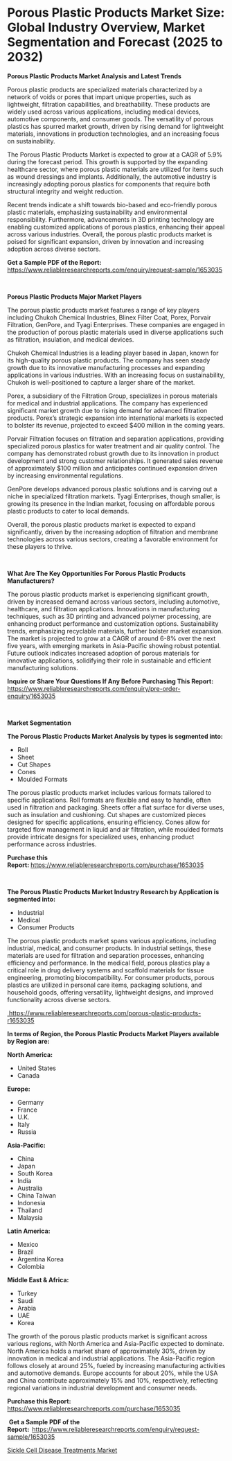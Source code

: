 <p><h1>Porous Plastic Products Market Size: Global Industry Overview, Market Segmentation and Forecast (2025 to 2032)</h1></p><p><strong>Porous Plastic Products Market Analysis and Latest Trends</strong></p>
<p><p>Porous plastic products are specialized materials characterized by a network of voids or pores that impart unique properties, such as lightweight, filtration capabilities, and breathability. These products are widely used across various applications, including medical devices, automotive components, and consumer goods. The versatility of porous plastics has spurred market growth, driven by rising demand for lightweight materials, innovations in production technologies, and an increasing focus on sustainability.</p><p>The Porous Plastic Products Market is expected to grow at a CAGR of 5.9% during the forecast period. This growth is supported by the expanding healthcare sector, where porous plastic materials are utilized for items such as wound dressings and implants. Additionally, the automotive industry is increasingly adopting porous plastics for components that require both structural integrity and weight reduction.</p><p>Recent trends indicate a shift towards bio-based and eco-friendly porous plastic materials, emphasizing sustainability and environmental responsibility. Furthermore, advancements in 3D printing technology are enabling customized applications of porous plastics, enhancing their appeal across various industries. Overall, the porous plastic products market is poised for significant expansion, driven by innovation and increasing adoption across diverse sectors.</p></p>
<p><strong>Get a Sample PDF of the Report:&nbsp;</strong> <a href="https://www.reliableresearchreports.com/enquiry/request-sample/1653035?utm_campaign=3012&utm_medium=2&utm_source=Github&utm_content=ia&utm_term=05032025&utm_id=porous-plastic-products">https://www.reliableresearchreports.com/enquiry/request-sample/1653035</a></p>
<p>&nbsp;</p>
<p><strong>Porous Plastic Products Major Market Players</strong></p>
<p><p>The porous plastic products market features a range of key players including Chukoh Chemical Industries, Blinex Filter Coat, Porex, Porvair Filtration, GenPore, and Tyagi Enterprises. These companies are engaged in the production of porous plastic materials used in diverse applications such as filtration, insulation, and medical devices.</p><p>Chukoh Chemical Industries is a leading player based in Japan, known for its high-quality porous plastic products. The company has seen steady growth due to its innovative manufacturing processes and expanding applications in various industries. With an increasing focus on sustainability, Chukoh is well-positioned to capture a larger share of the market.</p><p>Porex, a subsidiary of the Filtration Group, specializes in porous materials for medical and industrial applications. The company has experienced significant market growth due to rising demand for advanced filtration products. Porex’s strategic expansion into international markets is expected to bolster its revenue, projected to exceed $400 million in the coming years.</p><p>Porvair Filtration focuses on filtration and separation applications, providing specialized porous plastics for water treatment and air quality control. The company has demonstrated robust growth due to its innovation in product development and strong customer relationships. It generated sales revenue of approximately $100 million and anticipates continued expansion driven by increasing environmental regulations.</p><p>GenPore develops advanced porous plastic solutions and is carving out a niche in specialized filtration markets. Tyagi Enterprises, though smaller, is growing its presence in the Indian market, focusing on affordable porous plastic products to cater to local demands.</p><p>Overall, the porous plastic products market is expected to expand significantly, driven by the increasing adoption of filtration and membrane technologies across various sectors, creating a favorable environment for these players to thrive.</p></p>
<p>&nbsp;</p>
<p><strong>What Are The Key Opportunities For Porous Plastic Products Manufacturers?</strong></p>
<p><p>The porous plastic products market is experiencing significant growth, driven by increased demand across various sectors, including automotive, healthcare, and filtration applications. Innovations in manufacturing techniques, such as 3D printing and advanced polymer processing, are enhancing product performance and customization options. Sustainability trends, emphasizing recyclable materials, further bolster market expansion. The market is projected to grow at a CAGR of around 6-8% over the next five years, with emerging markets in Asia-Pacific showing robust potential. Future outlook indicates increased adoption of porous materials for innovative applications, solidifying their role in sustainable and efficient manufacturing solutions.</p></p>
<p><strong>Inquire or Share Your Questions If Any Before Purchasing This Report:</strong> <a href="https://www.reliableresearchreports.com/enquiry/pre-order-enquiry/1653035?utm_campaign=3012&utm_medium=2&utm_source=Github&utm_content=ia&utm_term=05032025&utm_id=porous-plastic-products">https://www.reliableresearchreports.com/enquiry/pre-order-enquiry/1653035</a></p>
<p>&nbsp;</p>
<p><strong>Market Segmentation</strong></p>
<p><strong>The Porous Plastic Products Market Analysis by types is segmented into:</strong></p>
<p><ul><li>Roll</li><li>Sheet</li><li>Cut Shapes</li><li>Cones</li><li>Moulded Formats</li></ul></p>
<p><p>The porous plastic products market includes various formats tailored to specific applications. Roll formats are flexible and easy to handle, often used in filtration and packaging. Sheets offer a flat surface for diverse uses, such as insulation and cushioning. Cut shapes are customized pieces designed for specific applications, ensuring efficiency. Cones allow for targeted flow management in liquid and air filtration, while moulded formats provide intricate designs for specialized uses, enhancing product performance across industries.</p></p>
<p><strong>Purchase this Report:&nbsp;</strong><a href="https://www.reliableresearchreports.com/purchase/1653035?utm_campaign=3012&utm_medium=2&utm_source=Github&utm_content=ia&utm_term=05032025&utm_id=porous-plastic-products">https://www.reliableresearchreports.com/purchase/1653035</a></p>
<p>&nbsp;</p>
<p><strong>The Porous Plastic Products Market Industry Research by Application is segmented into:</strong></p>
<p><ul><li>Industrial</li><li>Medical</li><li>Consumer Products</li></ul></p>
<p><p>The porous plastic products market spans various applications, including industrial, medical, and consumer products. In industrial settings, these materials are used for filtration and separation processes, enhancing efficiency and performance. In the medical field, porous plastics play a critical role in drug delivery systems and scaffold materials for tissue engineering, promoting biocompatibility. For consumer products, porous plastics are utilized in personal care items, packaging solutions, and household goods, offering versatility, lightweight designs, and improved functionality across diverse sectors.</p></p>
<p><a href="https://www.reliableresearchreports.com/porous-plastic-products-r1653035?utm_campaign=3012&utm_medium=2&utm_source=Github&utm_content=ia&utm_term=05032025&utm_id=porous-plastic-products">&nbsp;https://www.reliableresearchreports.com/porous-plastic-products-r1653035</a></p>
<p><strong>In terms of Region, the Porous Plastic Products Market Players available by Region are:</strong></p>
<p>
    <p> <strong> North America: </strong>
        <ul>
            <li>United States</li>
            <li>Canada</li>
        </ul>
        </p> 
    <p> <strong> Europe: </strong>
        <ul>
            <li>Germany</li>
            <li>France</li>
            <li>U.K.</li>
            <li>Italy</li>
            <li>Russia</li>
        </ul>
        </p> 
    <p> <strong> Asia-Pacific: </strong>
        <ul>
            <li>China</li>
            <li>Japan</li>
            <li>South Korea</li>
            <li>India</li>
            <li>Australia</li>
            <li>China Taiwan</li>
            <li>Indonesia</li>
            <li>Thailand</li>
            <li>Malaysia</li>
        </ul>
        </p> 
    <p> <strong> Latin America: </strong>
        <ul>
            <li>Mexico</li>
            <li>Brazil</li>
            <li>Argentina Korea</li>
            <li>Colombia</li>
        </ul>
        </p> 
    <p> <strong> Middle East & Africa: </strong>
        <ul>
            <li>Turkey</li>
            <li>Saudi</li>
            <li>Arabia</li>
            <li>UAE</li>
            <li>Korea</li>
        </ul>
    </p>
    </p>
<p><p>The growth of the porous plastic products market is significant across various regions, with North America and Asia-Pacific expected to dominate. North America holds a market share of approximately 30%, driven by innovation in medical and industrial applications. The Asia-Pacific region follows closely at around 25%, fueled by increasing manufacturing activities and automotive demands. Europe accounts for about 20%, while the USA and China contribute approximately 15% and 10%, respectively, reflecting regional variations in industrial development and consumer needs.</p></p>
<p><strong>Purchase this Report: </strong><a href="https://www.reliableresearchreports.com/purchase/1653035?utm_campaign=3012&utm_medium=2&utm_source=Github&utm_content=ia&utm_term=05032025&utm_id=porous-plastic-products">https://www.reliableresearchreports.com/purchase/1653035</a></p>
<p>&nbsp;<strong>Get a Sample PDF of the Report:&nbsp;&nbsp;</strong><a href="https://www.reliableresearchreports.com/enquiry/request-sample/1653035?utm_campaign=3012&utm_medium=2&utm_source=Github&utm_content=ia&utm_term=05032025&utm_id=porous-plastic-products">https://www.reliableresearchreports.com/enquiry/request-sample/1653035</a></p>
<p><strong></strong></p>
<p><p><a href="https://github.com/genayziben/Market-Research-Report-List-1/blob/main/sickle-cell-disease-treatments-market.md?utm_campaign=3012&utm_medium=2&utm_source=Github&utm_content=ia&utm_term=05032025&utm_id=porous-plastic-products">Sickle Cell Disease Treatments Market</a></p></p>